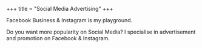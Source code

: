 +++
title = "Social Media Advertising"
+++

Facebook Business & Instagram is my playground.

<!--more-->

Do you want more popularity on Social Media? I specialise in advertisement and promotion on Facebook & Instagram.
